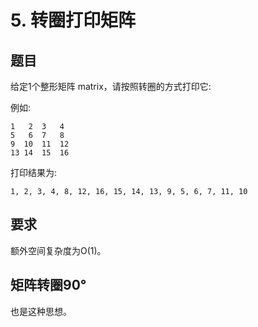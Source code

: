 # 5. 转圈打印矩阵

## 题目
给定1个整形矩阵 matrix，请按照转圈的方式打印它:

例如:

```
1   2  3   4
5   6  7   8
9  10  11  12
13 14  15  16
```

打印结果为:

```text
1, 2, 3, 4, 8, 12, 16, 15, 14, 13, 9, 5, 6, 7, 11, 10
```


## 要求
额外空间复杂度为O(1)。


## 矩阵转圈90°

也是这种思想。


